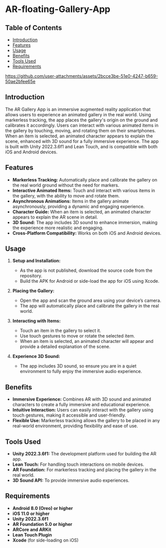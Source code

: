 # AR-floating-Gallery-App

## Table of Contents
- [Introduction](#introduction)
- [Features](#features)
- [Usage](#usage)
- [Benefits](#benefits)
- [Tools Used](#tools-used)
- [Requirements](#requirements)


https://github.com/user-attachments/assets/2bcce3be-51e0-4247-b659-50ae2bfee65e



## Introduction
The AR Gallery App is an immersive augmented reality application that allows users to experience an animated gallery in the real world. Using markerless tracking, the app places the gallery's origin on the ground and calibrates it accordingly. Users can interact with various animated items in the gallery by touching, moving, and rotating them on their smartphones. When an item is selected, an animated character appears to explain the scene, enhanced with 3D sound for a fully immersive experience. The app is built with Unity 2022.3.6f1 and Lean Touch, and is compatible with both iOS and Android devices.


## Features
- **Markerless Tracking:** Automatically place and calibrate the gallery on the real world ground without the need for markers.
- **Interactive Animated Items:** Touch and interact with various items in the gallery, with the ability to move and rotate them.
- **Asynchronous Animations:** Items in the gallery animate asynchronously, providing a dynamic and engaging experience.
- **Character Guide:** When an item is selected, an animated character appears to explain the AR scene in detail.
- **3D Sound:** The app includes 3D sound to enhance immersion, making the experience more realistic and engaging.
- **Cross-Platform Compatibility:** Works on both iOS and Android devices.

## Usage
1. **Setup and Installation:**
   - As the app is not published, download the source code from the repository.
   - Build the APK for Android or side-load the app for iOS using Xcode.

2. **Placing the Gallery:**
   - Open the app and scan the ground area using your device’s camera.
   - The app will automatically place and calibrate the gallery in the real world.

3. **Interacting with Items:**
   - Touch an item in the gallery to select it.
   - Use touch gestures to move or rotate the selected item.
   - When an item is selected, an animated character will appear and provide a detailed explanation of the scene.

4. **Experience 3D Sound:**
   - The app includes 3D sound, so ensure you are in a quiet environment to fully enjoy the immersive audio experience.


## Benefits
- **Immersive Experience:** Combines AR with 3D sound and animated characters to create a fully immersive and educational experience.
- **Intuitive Interaction:** Users can easily interact with the gallery using touch gestures, making it accessible and user-friendly.
- **Flexible Use:** Markerless tracking allows the gallery to be placed in any real-world environment, providing flexibility and ease of use.


## Tools Used
- **Unity 2022.3.6f1:** The development platform used for building the AR app.
- **Lean Touch:** For handling touch interactions on mobile devices.
- **AR Foundation:** For markerless tracking and placing the gallery in the real world.
- **3D Sound API:** To provide immersive audio experiences.

## Requirements
- **Android 8.0 (Oreo) or higher**
- **iOS 11.0 or higher**
- **Unity 2022.3.6f1**
- **AR Foundation 5.0 or higher**
- **ARCore and ARKit**
- **Lean Touch Plugin**
- **Xcode** (for side-loading on iOS)



